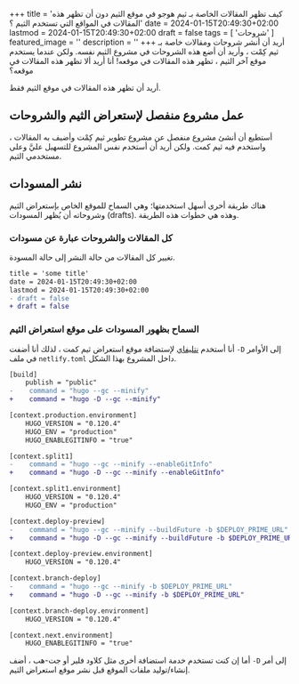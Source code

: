 +++
title = 'كيف تظهر المقالات الخاصة بـ ثيم هوجو في موقع الثيم دون أن تظهر هذه المقالات في المواقع التي تستخدم الثيم ؟'
date = 2024-01-15T20:49:30+02:00
lastmod = 2024-01-15T20:49:30+02:00
draft = false
tags = [
    'شروحات'
    ]
featured_image = ''
description = ''
+++
أريد أن أنشر شروحات ومقالات خاصة بـ ثيم كِمْت ، وأريد أن أضع هذه الشروحات في مشروع الثيم نفسه. ولكن عندما يستخدم موقع آخر الثيم ، تظهر هذه المقالات في موقعه! أنا أريد ألا تظهر هذه المقالات في موقعه؟

أريد أن تظهر هذه المقالات في موقع الثيم فقط.

## عمل مشروع منفصل لإستعراض الثيم والشروحات

أستطيع أن أنشئ مشروع منفصل عن مشروع تطوير ثيم كِمْت وأضيف به المقالات ، واستخدم فيه ثيم كمت. ولكن أريد أن أستخدم نفس المشروع للتسهيل عليَّ وعلى مستخدمي الثيم.

## نشر المسودات

هناك طريقة أخرى أسهل استخدمتها؛ وهي السماح للموقع الخاص بإستعراض الثيم وشروحاته أن يُظهر المسودات (drafts). وهذه هي خطوات هذه الطريقة.

### كل المقالات والشروحات عبارة عن مسودات

تغيير كل المقالات من حالة النشر إلى حالة المسودة.

```diff
title = 'some title'
date = 2024-01-15T20:49:30+02:00
lastmod = 2024-01-15T20:49:30+02:00
- draft = false
+ draft = false
```

### السماح بظهور المسودات على موقع استعراض الثيم

أنا أستخدم [نتليفاي](https://gohugo-theme-kmt.netlify.app/) لإستضافة موقع استعراض ثيم كمت ، لذلك أنا أضفت `-D` إلى الأوامر في ملف `netlify.toml` داخل المشروع بهذا الشكل.

```diff
[build]
    publish = "public"
-    command = "hugo --gc --minify"
+    command = "hugo -D --gc --minify"

[context.production.environment]
    HUGO_VERSION = "0.120.4"
    HUGO_ENV = "production"
    HUGO_ENABLEGITINFO = "true"

[context.split1]
-    command = "hugo --gc --minify --enableGitInfo"
+    command = "hugo -D --gc --minify --enableGitInfo"

[context.split1.environment]
    HUGO_VERSION = "0.120.4"
    HUGO_ENV = "production"

[context.deploy-preview]
-    command = "hugo --gc --minify --buildFuture -b $DEPLOY_PRIME_URL"
+    command = "hugo -D --gc --minify --buildFuture -b $DEPLOY_PRIME_URL"

[context.deploy-preview.environment]
    HUGO_VERSION = "0.120.4"

[context.branch-deploy]
-    command = "hugo --gc --minify -b $DEPLOY_PRIME_URL"
+    command = "hugo -D --gc --minify -b $DEPLOY_PRIME_URL"

[context.branch-deploy.environment]
    HUGO_VERSION = "0.120.4"

[context.next.environment]
    HUGO_ENABLEGITINFO = "true"
```

أما إن كنت تستخدم خدمة استضافة أخرى مثل كلاود فلير أو جت-هب ، أضف `-D` إلى أمر إنشاء/توليد ملفات الموقع قبل نشر موقع استعراض الثيم.
